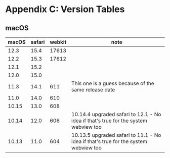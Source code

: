 # Appendix C: Version Tables

## macOS

macOS | safari | webkit | note                                                                                  |
------|--------|--------|---------------------------------------------------------------------------------------|
12.3  | 15.4   | 17613  |                                                                                       |   
12.2  | 15.3   | 17612  |                                                                                       |
12.1  | 15.2   |        |                                                                                       |
12.0  | 15.0   |        |                                                                                       |
11.3  | 14.1   | 611    | This one is a guess because of the same release date                                  |
11.0  | 14.0   | 610    |                                                                                       |
10.15 | 13.0   | 608    |                                                                                       |
10.14 | 12.0   | 606    | 10.14.4 upgraded safari to 12.1 - No idea if that's true for the system webview too   |
10.13 | 11.0   | 604    | 10.13.5 upgraded safari to 11.1 - No idea if that's true for the system webview too   |